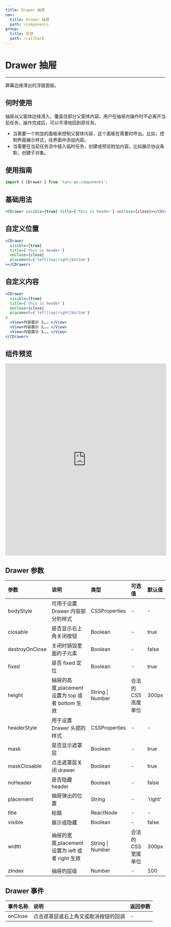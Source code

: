 ```yaml
---
title: Drawer 抽屉
nav:
  title: Drawer 抽屉
  path: /components
group:
  title: 反馈
  path: /callback
---
```


# Drawer 抽屉

---

屏幕边缘滑出的浮层面板。

## 何时使用

抽屉从父窗体边缘滑入，覆盖住部分父窗体内容。用户在抽屉内操作时不必离开当前任务，操作完成后，可以平滑地回到原任务。

- 当需要一个附加的面板来控制父窗体内容，这个面板在需要时呼出。比如，控制界面展示样式，往界面中添加内容。
- 当需要在当前任务流中插入临时任务，创建或预览附加内容。比如展示协议条款，创建子对象。

## 使用指南

```js
import { CDrawer } from 'taro-qn-components';
```

## 基础用法

```jsx | pure
<CDrawer visible={true} title={'this is header'} onClose={close}></CDrawer>
```

## 自定义位置

```jsx | pure
<CDrawer
  visible={true}
  title={'this is header'}
  onClose={close}
  placement={'left|top|right|bottom'}
></CDrawer>
```

## 自定义内容

```jsx | pure
<CDrawer
  visible={true}
  title={'this is header'}
  onClose={close}
  placement={'left|top|right|bottom'}
>
  <View>内容展示 1。。。</View>
  <View>内容展示 2。。。</View>
  <View>内容展示 3。。。</View>
</CDrawer>
```

## 组件预览

<iframe style="width:100%; height: 600px; border: 1px solid #ddd" src="https://ui.shuyun.com/example/#/pages/callback/drawer/index"></iframe>

## Drawer 参数

| 参数           | 说明                                             | 类型             | 可选值              | 默认值  |
| :------------- | :----------------------------------------------- | :--------------- | :------------------ | :------ |
| bodyStyle      | 可用于设置 Drawer 内容部分的样式                 | CSSProperties    | -                   | -       |
| closable       | 是否显示右上角关闭按钮                           | Boolean          | -                   | true    |
| destroyOnClose | 关闭时销毁里面的子元素                           | Boolean          | -                   | false   |
| fixed          | 是否 fixed 定位                                  | Boolean          | -                   | true    |
| height         | 抽屉的高度,placement 设置为 top 或者 bottom 生效 | String \| Number | 合法的 CSS 高度单位 | 300px   |
| headerStyle    | 用于设置 Drawer 头部的样式                       | CSSProperties    | -                   | -       |
| mask           | 是否显示遮罩层                                   | Boolean          | -                   | true    |
| maskClosable   | 点击遮罩层关闭 drawer                            | Boolean          | -                   | true    |
| noHeader       | 是否隐藏 header                                  | Boolean          | -                   | false   |
| placement      | 抽屉弹出的位置                                   | String           | -                   | 'right' |
| title          | 标题                                             | ReactNode        | -                   | -       |
| visible        | 展示或隐藏                                       | Boolean          | -                   | false   |
| width          | 抽屉的宽度,placement 设置为 left 或者 right 生效 | String \| Number | 合法的 CSS 宽度单位 | 300px   |
| zIndex         | 抽屉的层级                                       | Number           | -                   | 100     |

## Drawer 事件

| 事件名称 | 说明                                 | 返回参数 |
| :------- | :----------------------------------- | :------- |
| onClose  | 点击遮罩层或右上角叉或取消按钮的回调 | -        |
